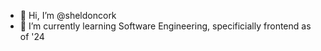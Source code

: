 - 👋 Hi, I’m @sheldoncork
- 🌱 I’m currently learning Software Engineering, specificially frontend as of '24

<!---
sheldoncork/sheldoncork is a ✨ special ✨ repository because its `README.md` (this file) appears on your GitHub profile.
You can click the Preview link to take a look at your changes.
--->
